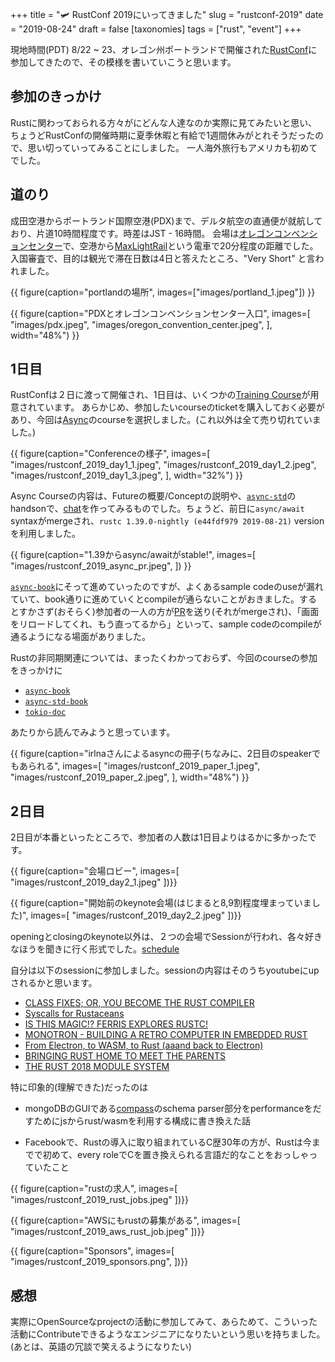 +++
title = "🛩  RustConf 2019にいってきました"
slug = "rustconf-2019"
date = "2019-08-24"
draft = false
[taxonomies]
tags = ["rust", "event"]
+++

現地時間(PDT) 8/22 ~ 23、オレゴン州ポートランドで開催された[RustConf](https://rustconf.com/)に参加してきたので、その模様を書いていこうと思います。

## 参加のきっかけ

Rustに関わっておられる方々がにどんな人達なのか実際に見てみたいと思い、ちょうどRustConfの開催時期に夏季休暇と有給で1週間休みがとれそうだったので、思い切っていってみることにしました。
一人海外旅行もアメリカも初めてでした。


## 道のり

成田空港からポートランド国際空港(PDX)まで、デルタ航空の直通便が就航しており、片道10時間程度です。時差はJST - 16時間。
会場は[オレゴンコンベンションセンター](https://www.oregoncc.org/)で、空港から[MaxLightRail](https://trimet.org/max/)という電車で20分程度の距離でした。
入国審査で、目的は観光で滞在日数は4日と答えたところ、"Very Short" と言われました。


{{ figure(caption="portlandの場所", images=["images/portland_1.jpeg"]) }}

{{ figure(caption="PDXとオレゴンコンベンションセンター入口", images=[
  "images/pdx.jpeg", "images/oregon_convention_center.jpeg",
], width="48%") }}


## 1日目

RustConfは２日に渡って開催され、1日目は、いくつかの[Training Course](https://rustconf.com/training/)が用意されています。
あらかじめ、参加したいcourseのticketを購入しておく必要があり、今回は[Async](https://rustconf.com/training/)のcourseを選択しました。(これ以外は全て売り切れていました。)


{{ figure(caption="Conferenceの様子", images=[
  "images/rustconf_2019_day1_1.jpeg", 
  "images/rustconf_2019_day1_2.jpeg",
  "images/rustconf_2019_day1_3.jpeg",
], width="32%") }}

Async Courseの内容は、Futureの概要/Conceptの説明や、[`async-std`](https://github.com/async-rs/async-std)のhandsonで、[chat](https://github.com/async-rs/a-chat)を作ってみるものでした。ちょうど、前日に`async/await` syntaxがmergeされ、`rustc 1.39.0-nightly (e44fdf979 2019-08-21)` versionを利用しました。

{{ figure(caption="1.39からasync/awaitがstable!", images=[
  "images/rustconf_2019_async_pr.jpeg",
]) }}

[`async-book`](https://book.async.rs/tutorial/index.html)にそって進めていったのですが、よくあるsample codeのuseが漏れていて、book通りに進めていくとcompileが通らないことがおきました。するとすかさず(おそらく)参加者の一人の方が[PR](https://github.com/async-rs/async-std/pull/98)を送り(それがmergeされ)、「画面をリロードしてくれ、もう直ってるから」といって、sample codeのcompileが通るようになる場面がありました。

Rustの非同期関連については、まったくわかっておらず、今回のcourseの参加をきっかけに

* [`async-book`](https://book.async.rs/tutorial/index.html)
* [`async-std-book`](https://book.async.rs/)
* [`tokio-doc`](https://tokio.rs/docs/overview/)

あたりから読んでみようと思っています。


{{ figure(caption="irlnaさんによるasyncの冊子(ちなみに、2日目のspeakerでもあられる", images=[
  "images/rustconf_2019_paper_1.jpeg",
  "images/rustconf_2019_paper_2.jpeg",
], width="48%") }}


## 2日目

2日目が本番といったところで、参加者の人数は1日目よりはるかに多かったです。

{{ figure(caption="会場ロビー", images=[
  "images/rustconf_2019_day2_1.jpeg"
])}}


{{ figure(caption="開始前のkeynote会場(はじまると8,9割程度埋まっていました)", images=[
  "images/rustconf_2019_day2_2.jpeg"
])}}

openingとclosingのkeynote以外は、２つの会場でSessionが行われ、各々好きなほうを聞きに行く形式でした。[schedule](https://rustconf.com/schedule/)

自分は以下のsessionに参加しました。sessionの内容はそのうちyoutubeにupされるかと思います。

* [CLASS FIXES; OR, YOU BECOME THE RUST COMPILER](https://rustconf.com/schedule/)
* [Syscalls for Rustaceans](https://rustconf.com/schedule/)
* [IS THIS MAGIC!? FERRIS EXPLORES RUSTC!](https://rustconf.com/schedule/)
* [MONOTRON - BUILDING A RETRO COMPUTER IN EMBEDDED RUST](https://rustconf.com/schedule/)
* [From Electron, to WASM, to Rust (aaand back to Electron)](https://rustconf.com/schedule/)
* [BRINGING RUST HOME TO MEET THE PARENTS](https://rustconf.com/schedule/)
* [THE RUST 2018 MODULE SYSTEM](https://rustconf.com/schedule/)

特に印象的(理解できた)だったのは

* mongoDBのGUIである[compass](https://www.mongodb.com/products/compass)のschema parser部分をperformanceをだすためにjsからrust/wasmを利用する構成に書き換えた話

* Facebookで、Rustの導入に取り組まれているC歴30年の方が、Rustは今までで初めて、every roleでCを置き換えられる言語だ的なことをおっしゃっていたこと

{{ figure(caption="rustの求人", images=[
  "images/rustconf_2019_rust_jobs.jpeg"
])}}

{{ figure(caption="AWSにもrustの募集がある", images=[
  "images/rustconf_2019_aws_rust_job.jpeg"
])}}

{{ figure(caption="Sponsors", images=[
  "images/rustconf_2019_sponsors.png",
])}}



## 感想

実際にOpenSourceなprojectの活動に参加してみて、あらためて、こういった活動にContributeできるようなエンジニアになりたいという思いを持ちました。
(あとは、英語の冗談で笑えるようになりたい)
